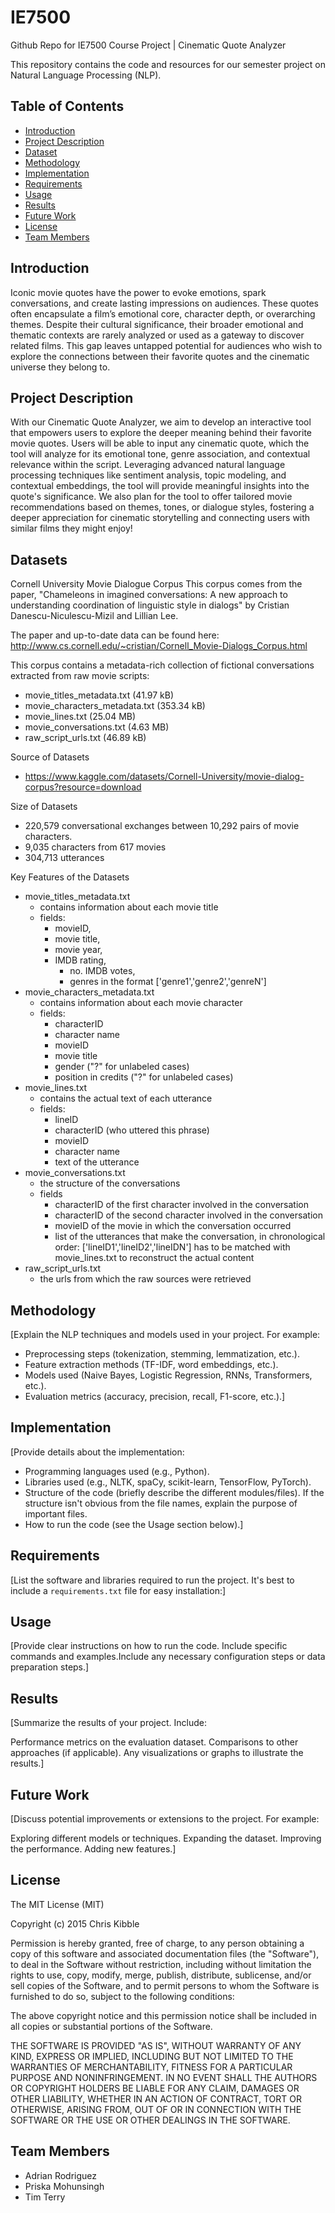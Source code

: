 # IE7500 
Github Repo for IE7500 Course Project | Cinematic Quote Analyzer

This repository contains the code and resources for our semester project on Natural Language Processing (NLP).

## Table of Contents

- [Introduction](#introduction)
- [Project Description](#project-description)
- [Dataset](#dataset)
- [Methodology](#methodology)
- [Implementation](#implementation)
- [Requirements](#requirements)
- [Usage](#usage)
- [Results](#results)
- [Future Work](#future-work)
- [License](#license)
- [Team Members](#team-members)

## Introduction

Iconic movie quotes have the power to evoke emotions, spark conversations, and create lasting impressions on audiences. 
These quotes often encapsulate a film’s emotional core, character depth, or overarching themes. Despite their cultural significance,
their broader emotional and thematic contexts are rarely analyzed or used as a gateway to discover related films. This gap leaves
untapped potential for audiences who wish to explore the connections between their favorite quotes and the cinematic universe they belong to.

## Project Description

With our Cinematic Quote Analyzer, we aim to develop an interactive tool that empowers users to explore the deeper meaning behind their favorite movie quotes.
Users will be able to input any cinematic quote, which the tool will analyze for its emotional tone, genre association, and contextual relevance within the script.
Leveraging advanced natural language processing techniques like sentiment analysis, topic modeling, and contextual embeddings, the tool will provide meaningful 
insights into the quote's significance. We also plan for the tool to offer tailored movie recommendations based on themes, tones, or dialogue styles, fostering a 
deeper appreciation for cinematic storytelling and connecting users with similar films they might enjoy!

## Datasets

Cornell University Movie Dialogue Corpus
This corpus comes from the paper, "Chameleons in imagined conversations: A new approach to understanding coordination of linguistic style in dialogs" by Cristian Danescu-Niculescu-Mizil and Lillian Lee.

The paper and up-to-date data can be found here: http://www.cs.cornell.edu/~cristian/Cornell_Movie-Dialogs_Corpus.html

This corpus contains a metadata-rich collection of fictional conversations extracted from raw movie scripts:
* movie_titles_metadata.txt (41.97 kB)
* movie_characters_metadata.txt (353.34 kB)
* movie_lines.txt (25.04 MB)
* movie_conversations.txt (4.63 MB)
* raw_script_urls.txt (46.89 kB)

Source of Datasets
* https://www.kaggle.com/datasets/Cornell-University/movie-dialog-corpus?resource=download

Size of Datasets
* 220,579 conversational exchanges between 10,292 pairs of movie characters.
* 9,035 characters from 617 movies
* 304,713 utterances

Key Features of the Datasets
* movie_titles_metadata.txt
	- contains information about each movie title
	- fields: 
		- movieID, 
		- movie title,
		- movie year, 
	  - IMDB rating,
		- no. IMDB votes,
 		- genres in the format ['genre1','genre2','genreN']
* movie_characters_metadata.txt
	- contains information about each movie character
	- fields:
		- characterID
		- character name
		- movieID
		- movie title
		- gender ("?" for unlabeled cases)
		- position in credits ("?" for unlabeled cases)
* movie_lines.txt
	- contains the actual text of each utterance
	- fields:
		- lineID
		- characterID (who uttered this phrase)
		- movieID
		- character name
		- text of the utterance
* movie_conversations.txt
	- the structure of the conversations
	- fields
		- characterID of the first character involved in the conversation
		- characterID of the second character involved in the conversation
		- movieID of the movie in which the conversation occurred
		- list of the utterances that make the conversation, in chronological 
			order: ['lineID1','lineID2','lineIDN']
			has to be matched with movie_lines.txt to reconstruct the actual content
* raw_script_urls.txt
	- the urls from which the raw sources were retrieved

## Methodology

[Explain the NLP techniques and models used in your project.  For example:
* Preprocessing steps (tokenization, stemming, lemmatization, etc.).
* Feature extraction methods (TF-IDF, word embeddings, etc.).
* Models used (Naive Bayes, Logistic Regression, RNNs, Transformers, etc.).
* Evaluation metrics (accuracy, precision, recall, F1-score, etc.).]

## Implementation

[Provide details about the implementation:
* Programming languages used (e.g., Python).
* Libraries used (e.g., NLTK, spaCy, scikit-learn, TensorFlow, PyTorch).
* Structure of the code (briefly describe the different modules/files).  If the structure isn't obvious from the file names, explain the purpose of important files.
* How to run the code (see the Usage section below).]

## Requirements

[List the software and libraries required to run the project.  It's best to include a `requirements.txt` file for easy installation:]

## Usage
[Provide clear instructions on how to run the code.  Include specific commands and examples.Include any necessary configuration steps or data preparation steps.]

## Results
[Summarize the results of your project.  Include:

Performance metrics on the evaluation dataset.
Comparisons to other approaches (if applicable).
Any visualizations or graphs to illustrate the results.]

## Future Work
[Discuss potential improvements or extensions to the project.  For example:

Exploring different models or techniques.
Expanding the dataset.
Improving the performance.
Adding new features.]

## License
The MIT License (MIT)

Copyright (c) 2015 Chris Kibble

Permission is hereby granted, free of charge, to any person obtaining a copy of this software and associated documentation files (the "Software"), to deal in the Software without restriction, including without limitation the rights to use, copy, modify, merge, publish, distribute, sublicense, and/or sell copies of the Software, and to permit persons to whom the Software is furnished to do so, subject to the following conditions:

The above copyright notice and this permission notice shall be included in all copies or substantial portions of the Software.

THE SOFTWARE IS PROVIDED "AS IS", WITHOUT WARRANTY OF ANY KIND, EXPRESS OR IMPLIED, INCLUDING BUT NOT LIMITED TO THE WARRANTIES OF MERCHANTABILITY, FITNESS FOR A PARTICULAR PURPOSE AND NONINFRINGEMENT. IN NO EVENT SHALL THE AUTHORS OR COPYRIGHT HOLDERS BE LIABLE FOR ANY CLAIM, DAMAGES OR OTHER LIABILITY, WHETHER IN AN ACTION OF CONTRACT, TORT OR OTHERWISE, ARISING FROM, OUT OF OR IN CONNECTION WITH THE SOFTWARE OR THE USE OR OTHER DEALINGS IN THE SOFTWARE.

## Team Members
- Adrian Rodriguez 
- Priska Mohunsingh 
- Tim Terry 


